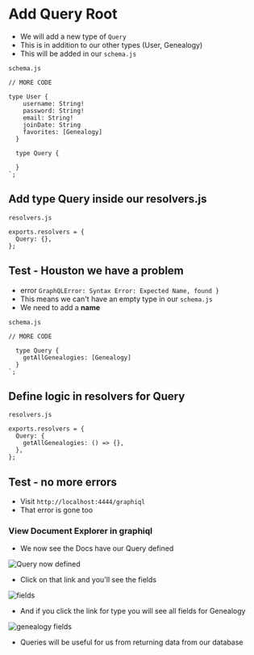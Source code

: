 # Add Query Root
* We will add a new type of `Query`
* This is in addition to our other types (User, Genealogy)
* This will be added in our `schema.js`

`schema.js`

```
// MORE CODE

type User {
    username: String!
    password: String!
    email: String!
    joinDate: String
    favorites: [Genealogy]
  }

  type Query {
    
  }
`;
```

## Add type Query inside our resolvers.js
`resolvers.js`

```
exports.resolvers = {
  Query: {},
};
```

## Test - Houston we have a problem
* error `GraphQLError: Syntax Error: Expected Name, found }`
* This means we can't have an empty type in our `schema.js`
* We need to add a **name**

`schema.js`

```
// MORE CODE

  type Query {
    getAllGenealogies: [Genealogy]
  }
`;
```

## Define logic in resolvers for Query
`resolvers.js`

```
exports.resolvers = {
  Query: {
    getAllGenealogies: () => {},
  },
};
```

## Test - no more errors
* Visit `http://localhost:4444/graphiql`
* That error is gone too

### View Document Explorer in graphiql
* We now see the Docs have our Query defined

![Query now defined](https://i.imgur.com/Kw1XQ0n.png)

* Click on that link and you'll see the fields

![fields](https://i.imgur.com/oC7hOgP.png)

* And if you click the link for type you will see all fields for Genealogy

![genealogy fields](http://localhost:4444/graphiql)

* Queries will be useful for us from returning data from our database
